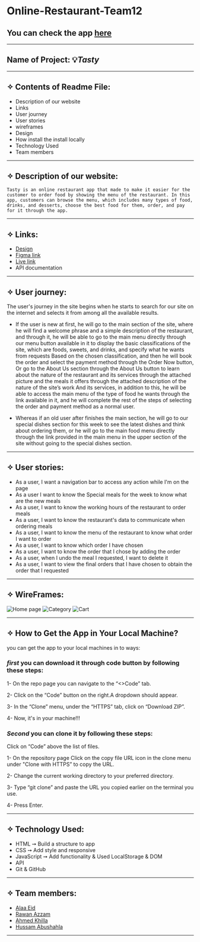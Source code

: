 # Online-Restaurant-Team12

## You can check the app [here](https://gsg-cf05.github.io/Online-Restaurant-Team12/)
------------------------------------------------
## Name of Project: 💡***Tasty***
-----------------------------------------------

## ✧ Contents of Readme File:
- Description of our website 
- Links
- User journey
- User stories
- wireframes
- Design 
- How install the install locally
- Technology Used
- Team members

------------------------------------------------------

## ✧ Description of our website:
    Tasty is an online restaurant app that made to make it easier for the customer to order food by showing the menu of the restaurant. In this app, customers can browse the menu, which includes many types of food, drinks, and desserts, choose the best food for them, order, and pay for it through the app.

------------------------------------------------------

## ✧ Links:
- [Design ](https://www.figma.com/file/7QIDOwDTVVwfE6vIaXsoc3/wireframe?node-id=21%3A3)
- [Figma link](https://www.figma.com/file/G8nDYDW4H3CYL4wHRIOVue/Online-Restaurant-App)
- [Live link](https://gsg-cf05.github.io/Online-Restaurant-Team12/)
- API documentation 
------------------------------------------------------
## ✧ User journey:
The user's journey in the site begins when he starts to search for our site on the internet and selects it from among all the available results.
 

  - If the user is new at first, he will go to the main section of the site, where he will find a welcome phrase and a simple description of the restaurant, and through it, he will be able to go to the main menu directly through our menu button available in it to display the basic classifications of the site, which are foods, sweets, and drinks, and specify what he wants from requests Based on the chosen classification, and then he will book the order and select the payment method through the Order Now button, Or go to the About Us section through the About Us button to learn about the nature of the restaurant and its services through the attached picture and the meals it offers through the attached description of the nature of the site’s work And its services, in addition to this, he will be able to access the main menu of the type of food he wants through the link available in it, and he will complete the rest of the steps of selecting the order and payment method as a normal user.


  -  Whereas if an old user after finishes the main   section, he will go to our special dishes section  for this week to see the latest dishes and think about ordering them, or he will go to the main food menu directly through the link provided in the main menu in the upper section of the site without going to the special dishes section.
------------------------------------------------------
## ✧ User stories:
- As a user, I want a navigation bar to access any action while I'm on the page
- As a user I want to know the Special meals for the week to know what are the new meals
- As a user, I want to know the working hours of the restaurant to order meals
- As a user, I want to know the restaurant's data to communicate when ordering meals
- As a user, I want to know the menu of the restaurant to know what order I want to order
- As a user, I want to know which order I have chosen
- As a user, I want to know the order that I chose by adding the order
- As a user, when I undo the meal I requested, I want to delete it
- As a user, I want to view the final orders that I have chosen to obtain the order that I requested

------------------------------------------------------
## ✧ WireFrames:
![Home page](https://user-images.githubusercontent.com/61549252/159138601-271f2951-195a-4967-924b-97b0675dc424.png)
![Category](https://user-images.githubusercontent.com/61549252/159138621-e89c8bb6-2d8f-4a26-8ecb-fe32460dc0fe.png)
![Cart](https://user-images.githubusercontent.com/61549252/159138629-ba08b50b-1d1b-4fbc-96fa-3314c786c2df.png)

-----------------------------------------------------  
## ✧ How to Get the App in Your Local Machine?

you can get the app to your local machines in to ways:
### ***first*** you can download it through code button by following these steps: 

1-  On the repo page you can navigate to the “<>Code” tab.

2-  Click on the “Code” button on the right.A dropdown should appear.

3-  In the “Clone” menu, under the “HTTPS” tab, click on “Download ZIP”.

4-  Now, it's in your machine!!!

### ***Second*** you can clone it by following these steps:

Click on “Code” above the list of files. 

1-  On the repository page Click on the copy file URL icon in the clone menu under "Clone with HTTPS” to copy the URL. 

2- Change the current working directory to your preferred directory.

3- Type “git clone” and paste the URL you copied earlier on the terminal you use.

4-  Press Enter.

------------------------------------------------------
## ✧ Technology Used:
- HTML ➙ Build a structure to app
- CSS ➙ Add style and responsive 
- JavaScript ➙ Add functionality & Used LocalStorage & DOM
- API 
- Git & GitHub 
------------------------------------------------------
## ✧ Team members:
- [Alaa Eid](https://github.com/AlaaEid-1) 
- [Rawan Azzam](https://github.com/Rawan-ZA)
- [Ahmed Khilla](https://github.com/ahmedkhilla)
- [Hussam Abushahla](https://github.com/hussamshahla)
------------------------------------------------------
